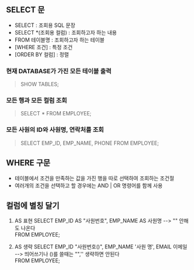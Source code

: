 ## SELECT 문
- SELECT  : 조회용 SQL 문장
- SELECT *(조회용 컬럼)	: 조회하고자 하는 내용
- FROM 테이블명			: 조회하고자 하는 테이블
- [WHERE 조건] 			: 특정 조건
- [ORDER BY 컬럼]		: 정렬

### 현재 DATABASE가 가진 모든 테이블 출력
> SHOW TABLES;

### 모든 행과 모든 컬럼 조회
> SELECT * FROM EMPLOYEE;

### 모든 사원의 ID와 사원명, 연락처를 조회
>  SELECT EMP_ID, EMP_NAME, PHONE FROM EMPLOYEE;

## WHERE 구문
- 테이블에서 조건을 만족하는 값을 가진 행을 따로 선택하여 조회하는 조건절
- 여러개의 조건을 선택하고 할 경우에는 AND | OR 명령어를 함께 사용

## 컬럼에 별칭 달기
1. AS 표현
SELECT  EMP_ID AS "사원번호", EMP_NAME AS 사원명	--> "" 안해도 나온다  
FROM EMPLOYEE;

2. AS 생략
SELECT EMP_ID "사원번호()", EMP_NAME '사원 명', EMAIL 이메일		--> 띄어쓰기나 ()를 쓸때는 "",'' 생략하면 안된다  
FROM EMPLOYEE;

